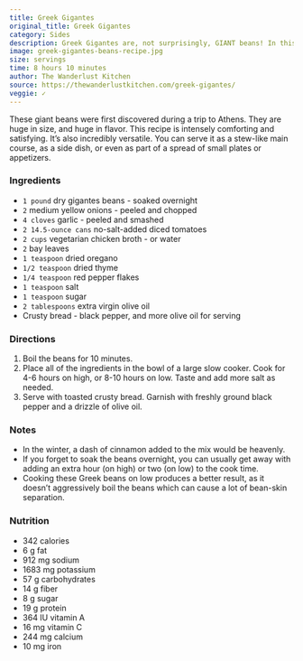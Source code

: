```yaml
---
title: Greek Gigantes
original_title: Greek Gigantes
category: Sides
description: Greek Gigantes are, not surprisingly, GIANT beans! In this recipe, the gigantes are slow cooked in a rich tomato sauce until perfectly creamy and tender. Serve over toasted crusty bread for an easy vegetarian meal.
image: greek-gigantes-beans-recipe.jpg
size: servings
time: 8 hours 10 minutes
author: The Wanderlust Kitchen
source: https://thewanderlustkitchen.com/greek-gigantes/
veggie: ✓
---
```


These giant beans were first discovered during a trip to Athens. They are huge in size, and huge in flavor. This recipe is intensely comforting and satisfying. It’s also incredibly versatile. You can serve it as a stew-like main course, as a side dish, or even as part of a spread of small plates or appetizers. 

### Ingredients

* `1 pound` dry gigantes beans - soaked overnight
* `2` medium yellow onions - peeled and chopped
* `4 cloves` garlic - peeled and smashed
* `2 14.5-ounce cans` no-salt-added diced tomatoes
* `2 cups` vegetarian chicken broth - or water
* `2` bay leaves
* `1 teaspoon` dried oregano
* `1/2 teaspoon` dried thyme
* `1/4 teaspoon` red pepper flakes
* `1 teaspoon` salt
* `1 teaspoon` sugar
* `2 tablespoons` extra virgin olive oil
* Crusty bread - black pepper, and more olive oil for serving

### Directions

1. Boil the beans for 10 minutes.
2. Place all of the ingredients in the bowl of a large slow cooker. Cook for 4-6 hours on high, or 8-10 hours on low. Taste and add more salt as needed.
3. Serve with toasted crusty bread. Garnish with freshly ground black pepper and a drizzle of olive oil.

### Notes

* In the winter, a dash of cinnamon added to the mix would be heavenly.
* If you forget to soak the beans overnight, you can usually get away with adding an extra hour (on high) or two (on low) to the cook time.
* Cooking these Greek beans on low produces a better result, as it doesn’t aggressively boil the beans which can cause a lot of bean-skin separation.

### Nutrition

* 342 calories
* 6 g fat
* 912 mg sodium
* 1683 mg potassium
* 57 g carbohydrates
* 14 g fiber
* 8 g sugar
* 19 g protein
* 364 IU vitamin A
* 16 mg vitamin C
* 244 mg calcium
* 10 mg iron